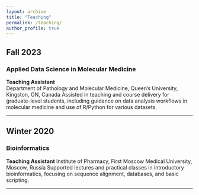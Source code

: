 ```yaml
---
layout: archive
title: "Teaching"
permalink: /teaching/
author_profile: true
---
```


## Fall 2023

### Applied Data Science in Molecular Medicine  
**Teaching Assistant**  
Department of Pathology and Molecular Medicine, Queen’s University, Kingston, ON, Canada
Assisted in teaching and course delivery for graduate-level students, including guidance on data analysis workflows in molecular medicine and use of R/Python for various datasets.

---

## Winter 2020

### Bioinformatics  
**Teaching Assistant** 
Institute of Pharmacy, First Moscow Medical University, Moscow, Russia
Supported lectures and practical classes in introductory bioinformatics, focusing on sequence alignment, databases, and basic scripting.

---


